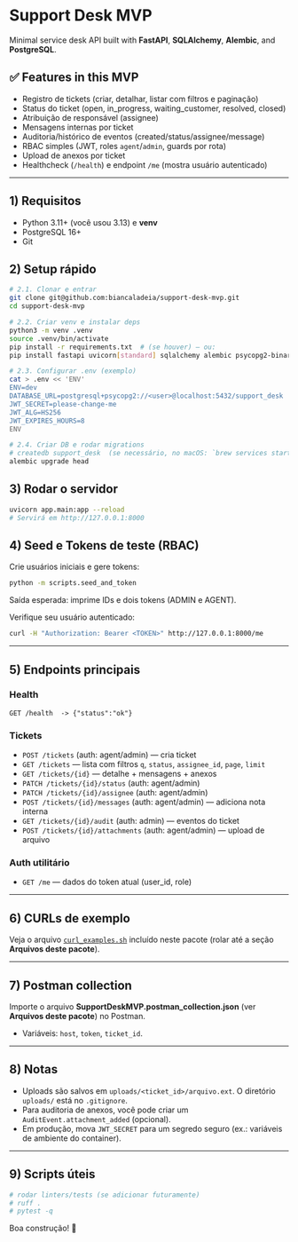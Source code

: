 # Support Desk MVP

Minimal service desk API built with **FastAPI**, **SQLAlchemy**, **Alembic**, and **PostgreSQL**.

## ✅ Features in this MVP
- Registro de tickets (criar, detalhar, listar com filtros e paginação)
- Status do ticket (open, in_progress, waiting_customer, resolved, closed)
- Atribuição de responsável (assignee)
- Mensagens internas por ticket
- Auditoria/histórico de eventos (created/status/assignee/message)
- RBAC simples (JWT, roles `agent`/`admin`, guards por rota)
- Upload de anexos por ticket
- Healthcheck (`/health`) e endpoint `/me` (mostra usuário autenticado)

---

## 1) Requisitos
- Python 3.11+ (você usou 3.13) e **venv**
- PostgreSQL 16+
- Git

## 2) Setup rápido
```bash
# 2.1. Clonar e entrar
git clone git@github.com:biancaladeia/support-desk-mvp.git
cd support-desk-mvp

# 2.2. Criar venv e instalar deps
python3 -m venv .venv
source .venv/bin/activate
pip install -r requirements.txt  # (se houver) — ou:
pip install fastapi uvicorn[standard] sqlalchemy alembic psycopg2-binary pydantic-settings PyJWT email-validator

# 2.3. Configurar .env (exemplo)
cat > .env << 'ENV'
ENV=dev
DATABASE_URL=postgresql+psycopg2://<user>@localhost:5432/support_desk
JWT_SECRET=please-change-me
JWT_ALG=HS256
JWT_EXPIRES_HOURS=8
ENV

# 2.4. Criar DB e rodar migrations
# createdb support_desk  (se necessário, no macOS: `brew services start postgresql@16`)
alembic upgrade head
```

## 3) Rodar o servidor
```bash
uvicorn app.main:app --reload
# Servirá em http://127.0.0.1:8000
```

## 4) Seed e Tokens de teste (RBAC)
Crie usuários iniciais e gere tokens:
```bash
python -m scripts.seed_and_token
```
Saída esperada: imprime IDs e dois tokens (ADMIN e AGENT).

Verifique seu usuário autenticado:
```bash
curl -H "Authorization: Bearer <TOKEN>" http://127.0.0.1:8000/me
```

---

## 5) Endpoints principais

### Health
```
GET /health  -> {"status":"ok"}
```

### Tickets
- `POST /tickets` (auth: agent/admin) — cria ticket
- `GET /tickets` — lista com filtros `q`, `status`, `assignee_id`, `page`, `limit`
- `GET /tickets/{id}` — detalhe + mensagens + anexos
- `PATCH /tickets/{id}/status` (auth: agent/admin)
- `PATCH /tickets/{id}/assignee` (auth: agent/admin)
- `POST /tickets/{id}/messages` (auth: agent/admin) — adiciona nota interna
- `GET /tickets/{id}/audit` (auth: admin) — eventos do ticket
- `POST /tickets/{id}/attachments` (auth: agent/admin) — upload de arquivo

### Auth utilitário
- `GET /me` — dados do token atual (user_id, role)

---

## 6) CURLs de exemplo
Veja o arquivo [`curl_examples.sh`](./curl_examples.sh) incluído neste pacote (rolar até a seção **Arquivos deste pacote**).

---

## 7) Postman collection
Importe o arquivo **SupportDeskMVP.postman_collection.json** (ver **Arquivos deste pacote**) no Postman.
- Variáveis: `host`, `token`, `ticket_id`.

---

## 8) Notas
- Uploads são salvos em `uploads/<ticket_id>/arquivo.ext`. O diretório `uploads/` está no `.gitignore`.
- Para auditoria de anexos, você pode criar um `AuditEvent.attachment_added` (opcional).
- Em produção, mova `JWT_SECRET` para um segredo seguro (ex.: variáveis de ambiente do container).

---

## 9) Scripts úteis
```bash
# rodar linters/tests (se adicionar futuramente)
# ruff .
# pytest -q
```

Boa construção! 🚀
